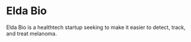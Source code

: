 # Elda Bio
Elda Bio is a healthtech startup seeking to make it easier to detect, track, and treat melanoma.
